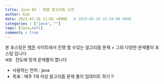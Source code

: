 ```yaml
---
title: Java 03 - 배열 알고리즘 도전
author: Kim
date: 2021-03-16 11:01 +0900   # 2019-08-20 19:34:00 0900
categories : ["Java", ""]
tags: [Java,null]
comments : true
---
```

본 포스팅은 <a href = "https://www.acmicpc.net/">백준</a> 사이트에서 진행 할 수있는 알고리즘 문제 +  그외 다양한 문제풀이 포스팅 입니다<br>
``배열 `` 진도에 맞게 문제풀이 합니다<br>


* 사용하는 언어 : java
* 목표 : 매주 1개 이상 알고리즘 문제 풀이 업데이트 하기 !!<br>
